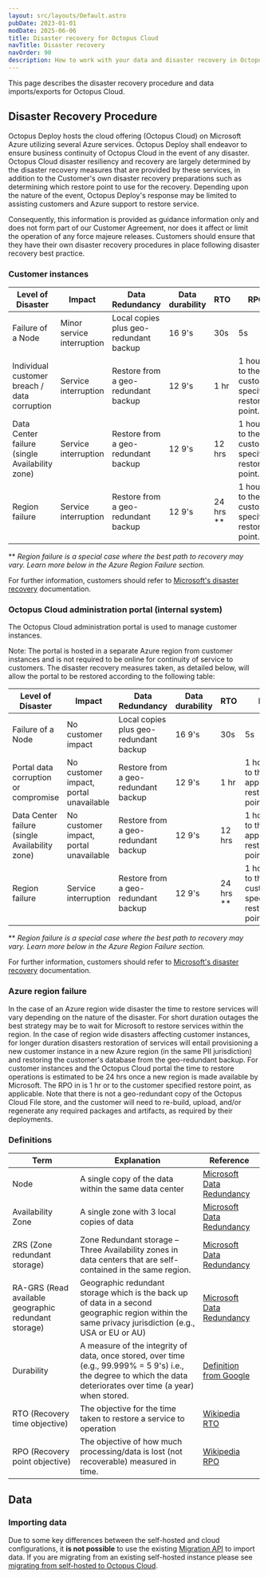 ```yaml
---
layout: src/layouts/Default.astro
pubDate: 2023-01-01
modDate: 2025-06-06
title: Disaster recovery for Octopus Cloud
navTitle: Disaster recovery
navOrder: 90
description: How to work with your data and disaster recovery in Octopus Cloud
---
```


This page describes the disaster recovery procedure and data imports/exports for Octopus Cloud.

## Disaster Recovery Procedure

Octopus Deploy hosts the cloud offering (Octopus Cloud) on Microsoft Azure utilizing several Azure services. Octopus Deploy shall endeavor to ensure business continuity of Octopus Cloud in the event of any disaster.  Octopus Cloud disaster resiliency and recovery are largely determined by the disaster recovery measures that are provided by these services, in addition to the Customer's own disaster recovery preparations such as determining which restore point to use for the recovery. Depending upon the nature of the event, Octopus Deploy's response may be limited to assisting customers and Azure support to restore service.

Consequently, this information is provided as guidance information only and does not form part of our Customer Agreement, nor does it affect or limit the operation of any force majeure releases. Customers should ensure that they have their own disaster recovery procedures in place following disaster recovery best practice.

### Customer instances

| Level of Disaster                              | Impact                     | Data Redundancy                        | Data durability | RTO | RPO | Parties involved             |
|------------------------------------------------|----------------------------|----------------------------------------|-----------------|-------------------------------|----------------------------------------------------|------------------------------|
| Failure of a Node                              | Minor service interruption | Local copies plus geo-redundant backup | 16 9's          | 30s                           | 5s                                                 | Microsoft                    |
| Individual customer breach / data corruption   | Service interruption       | Restore from a geo-redundant backup    | 12 9's          | 1 hr                          | 1 hour or to the customer specified restore point. | Microsoft and Octopus Deploy |
| Data Center failure (single Availability zone) | Service interruption       | Restore from a geo-redundant backup    | 12 9's          | 12 hrs                        | 1 hour or to the customer specified restore point. | Microsoft and Octopus Deploy |
| Region failure | Service interruption       | Restore from a geo-redundant backup    | 12 9's          | 24 hrs **                      | 1 hour or to the customer specified restore point. | Microsoft and Octopus Deploy |

** _Region failure is a special case where the best path to recovery may vary. Learn more below in the Azure Region Failure section._

For further information, customers should refer to [Microsoft's disaster recovery](https://docs.microsoft.com/en-us/azure/azure-sql/database/business-continuity-high-availability-disaster-recover-hadr-overview?view=azuresql#recover-a-database-to-the-existing-server) documentation.

### Octopus Cloud administration portal (internal system)

The Octopus Cloud administration portal is used to manage customer instances.

Note: The portal is hosted in a separate Azure region from customer instances and is not required to be online for continuity of service to customers. The disaster recovery measures taken, as detailed below, will allow the portal to be restored according to the following table:

| Level of Disaster                              | Impact                                 | Data Redundancy                        | Data durability | RTO | RPO | Parties involved             |
|------------------------------------------------|----------------------------------------|----------------------------------------|-----------------|-------------------------------|---------------------------------------------|------------------------------|
| Failure of a Node                              | No customer impact                     | Local copies plus geo-redundant backup | 16 9's          | 30s                           | 5s                                          | Microsoft                    |
| Portal data corruption or compromise           | No customer impact, portal unavailable | Restore from a geo-redundant backup    | 12 9's          | 1 hr                          | 1 hour or to the appropriate restore point. | Microsoft and Octopus Deploy |
| Data Center failure (single Availability zone) | No customer impact, portal unavailable | Restore from a geo-redundant backup    | 12 9's          | 12 hrs                        | 1 hour or to the appropriate restore point. | Microsoft and Octopus Deploy |
| Region failure | Service interruption       | Restore from a geo-redundant backup    | 12 9's          | 24 hrs **                      | 1 hour or to the customer specified restore point. | Microsoft and Octopus Deploy |

** _Region failure is a special case where the best path to recovery may vary. Learn more below in the Azure Region Failure section._

For further information, customers should refer to [Microsoft's disaster recovery](https://docs.microsoft.com/en-us/azure/azure-sql/database/business-continuity-high-availability-disaster-recover-hadr-overview?view=azuresql#recover-a-database-to-the-existing-server) documentation.

### Azure region failure

In the case of an Azure region wide disaster the time to restore services will vary depending on the nature of the disaster. For short duration outages the best strategy may be to wait for Microsoft to restore services within the region. In the case of region wide disasters affecting customer instances, for longer duration disasters restoration of services will entail provisioning a new customer instance in a new Azure region (in the same PII jurisdiction) and restoring the customer's database from the geo-redundant backup. For customer instances and the Octopus Cloud portal the time to restore operations is estimated to be 24 hrs once a new region is made available by Microsoft. The RPO in is 1 hr or to the customer specified restore point, as applicable. Note that there is not a geo-redundant copy of the Octopus Cloud File store, and the customer will need to re-build, upload, and/or regenerate any required packages and artifacts, as required by their deployments.

### Definitions

| Term                                                 | Explanation                                                                                                                                                        | Reference                                                                                                                                  |
|------------------------------------------------------|--------------------------------------------------------------------------------------------------------------------------------------------------------------------|--------------------------------------------------------------------------------------------------------------------------------------------|
| Node                                                 | A single copy of the data within the same data center                                                                                                              | [Microsoft Data Redundancy](https://docs.microsoft.com/en-us/azure/storage/common/storage-redundancy)                                      |
| Availability Zone                                    | A single zone with 3 local copies of data                                                                                                                          | [Microsoft Data Redundancy](https://docs.microsoft.com/en-us/azure/storage/common/storage-redundancy)                                      |
| ZRS (Zone redundant storage)                         | Zone Redundant storage – Three Availability zones in data centers that are self-contained in the same region.                                                      | [Microsoft Data Redundancy](https://docs.microsoft.com/en-us/azure/storage/common/storage-redundancy)                                      |
| RA-GRS (Read available geographic redundant storage) | Geographic redundant storage which is the back up of data in a second geographic region within the same privacy jurisdiction (e.g., USA or EU or AU)               | [Microsoft Data Redundancy](https://docs.microsoft.com/en-us/azure/storage/common/storage-redundancy)                                      |
| Durability                                           | A measure of the integrity of data, once stored, over time (e.g., 99.999% = 5 9's) i.e., the degree to which the data deteriorates over time (a year) when stored. | [Definition from Google](https://cloud.google.com/blog/products/storage-data-transfer/understanding-cloud-storage-11-9s-durability-target) |
| RTO (Recovery time objective)                        | The objective for the time taken to restore a service to operation                                                                                                 | [Wikipedia RTO](https://en.wikipedia.org/wiki/Disaster_recovery#Recovery_Time_Objective)                                                   |
| RPO (Recovery point objective)                       | The objective of how much processing/data is lost (not recoverable) measured in time.                                                                              | [Wikipedia RPO](https://en.wikipedia.org/wiki/Disaster_recovery#Recovery_Point_Objective)                                                  |

## Data

### Importing data

Due to some key differences between the self-hosted and cloud configurations, it **is not possible** to use the existing [Migration API](/docs/octopus-rest-api/migration-api/) to import data. If you are migrating from an existing self-hosted instance please see [migrating from self-hosted to Octopus Cloud](/docs/octopus-cloud/migrations).
